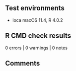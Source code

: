 ## Test environments
* loca macOS 11.4, R 4.0.2

## R CMD check results
0 errors | 0 warnings | 0 notes

## Comments
